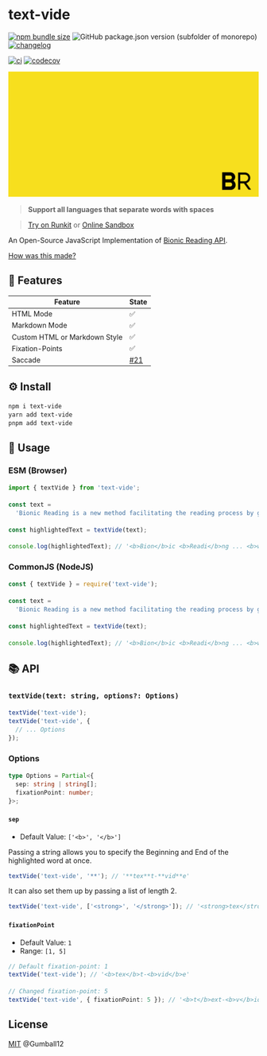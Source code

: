# text-vide

[![npm bundle size](https://img.shields.io/bundlephobia/minzip/text-vide)](https://www.npmjs.com/package/text-vide) ![GitHub package.json version (subfolder of monorepo)](https://img.shields.io/github/package-json/v/Gumball12/text-vide?filename=packages%2Ftext-vide%2Fpackage.json) [![changelog](https://img.shields.io/badge/CHANGELOG-gray)](./CHANGELOG.md)

[![ci](https://github.com/Gumball12/text-vide/actions/workflows/ci.yaml/badge.svg)](https://github.com/Gumball12/text-vide/actions/workflows/ci.yaml) [![codecov](https://codecov.io/gh/Gumball12/text-vide/branch/main/graph/badge.svg?token=MsLDgzri5B)](https://codecov.io/gh/Gumball12/text-vide)

![logo](./docs/logo-extended.png)

> **Support all languages that separate words with spaces**

> [Try on Runkit](https://npm.runkit.com/text-vide) or [Online Sandbox](https://gumball12.github.io/text-vide/)

An Open-Source JavaScript Implementation of [Bionic Reading API](https://bionic-reading.com/).

[How was this made?](./HOW.md)

## 💫 Features

| Feature                       | State                                                   |
| ----------------------------- | ------------------------------------------------------- |
| HTML Mode                     | ✅                                                      |
| Markdown Mode                 | ✅                                                      |
| Custom HTML or Markdown Style | ✅                                                      |
| Fixation-Points               | ✅                                                      |
| Saccade                       | [#21](https://github.com/Gumball12/text-vide/issues/21) |

## ⚙️ Install

```bash
npm i text-vide
yarn add text-vide
pnpm add text-vide
```

## 📖 Usage

### ESM (Browser)

```ts
import { textVide } from 'text-vide';

const text =
  'Bionic Reading is a new method facilitating the reading process by guiding the eyes through text with artificial fixation points. As a result, the reader is only focusing on the highlighted initial letters and lets the brain center complete the word. In a digital world dominated by shallow forms of reading, Bionic Reading aims to encourage a more in-depth reading and understanding of written content.';

const highlightedText = textVide(text);

console.log(highlightedText); // '<b>Bion</b>ic <b>Readi</b>ng ... <b>writt</b>en <b>conte</b>nt.'
```

### CommonJS (NodeJS)

```ts
const { textVide } = require('text-vide');

const text =
  'Bionic Reading is a new method facilitating the reading process by guiding the eyes through text with artificial fixation points. As a result, the reader is only focusing on the highlighted initial letters and lets the brain center complete the word. In a digital world dominated by shallow forms of reading, Bionic Reading aims to encourage a more in-depth reading and understanding of written content.';

const highlightedText = textVide(text);

console.log(highlightedText); // '<b>Bion</b>ic <b>Readi</b>ng ... <b>writt</b>en <b>conte</b>nt.'
```

## 📚 API

### `textVide(text: string, options?: Options)`

```ts
textVide('text-vide');
textVide('text-vide', {
  // ... Options
});
```

### Options

```ts
type Options = Partial<{
  sep: string | string[];
  fixationPoint: number;
}>;
```

#### `sep`

- Default Value: `['<b>', '</b>']`

Passing a string allows you to specify the Beginning and End of the highlighted word at once.

```ts
textVide('text-vide', '**'); // '**tex**t-**vid**e'
```

It can also set them up by passing a list of length 2.

```ts
textVide('text-vide', ['<strong>', '</strong>']); // '<strong>tex</strong>t-<strong>vid</strong>e'
```

#### `fixationPoint`

- Default Value: `1`
- Range: `[1, 5]`

```ts
// Default fixation-point: 1
textVide('text-vide'); // '<b>tex</b>t-<b>vid</b>e'

// Changed fixation-point: 5
textVide('text-vide', { fixationPoint: 5 }); // '<b>t</b>ext-<b>v</b>ide'
```

## License

[MIT](./LICENSE) @Gumball12
